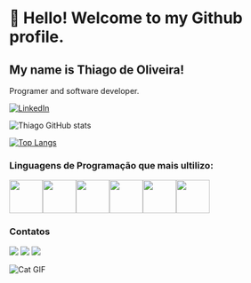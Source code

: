 # 👋 Hello! Welcome to my Github profile.
## My name is Thiago de Oliveira!
Programer and software developer.

[![LinkedIn](https://img.shields.io/badge/LinkedIn-0077B5?style=for-the-badge&logo=linkedin&logoColor=white)](https://www.linkedin.com/in/thiago-de-oliveira-sampaio-0085a8239/)

![Thiago GitHub stats](https://github-readme-stats.vercel.app/api?username=skaduhs5232&show_icons=true&theme=tokyonight)


[![Top Langs](https://github-readme-stats.vercel.app/api/top-langs/?username=skaduhs5232&layout=donut&theme=dark)](https://github.com/skaduhs5232/github-readme-stats)





### Linguagens de Programação que mais ultilizo:

<div style="display: flex;">
<img src="https://cdn.jsdelivr.net/gh/devicons/devicon@latest/icons/typescript/typescript-original.svg" style="width: 60px; height: 60px;">
<img src="https://cdn.jsdelivr.net/gh/devicons/devicon@latest/icons/javascript/javascript-original.svg" style="width: 60px; height: 60px;">
<img src="https://cdn.jsdelivr.net/gh/devicons/devicon@latest/icons/java/java-original.svg" style="width: 60px; height: 60px;">
<img src="https://cdn.jsdelivr.net/gh/devicons/devicon@latest/icons/angular/angular-original.svg" style="width: 60px; height: 60px;">
<img src="https://cdn.jsdelivr.net/gh/devicons/devicon@latest/icons/html5/html5-original.svg" style="width: 60px; height: 60px;">
<img src="https://cdn.jsdelivr.net/gh/devicons/devicon@latest/icons/mysql/mysql-original-wordmark.svg" style="width: 60px; height: 60px;">
</div>

### Contatos

<a href="https://instagram.com/thiao_samp" target="_blank"><img loading="lazy" src="https://img.shields.io/badge/-Instagram-%23E4405F?style=for-the-badge&logo=instagram&logoColor=white" target="_blank"></a>
<a href = "mailto:thiagooliveira1039@gmail.com"><img loading="lazy" src="https://img.shields.io/badge/Gmail-D14836?style=for-the-badge&logo=gmail&logoColor=white" target="_blank"></a>
<a href="https://api.whatsapp.com/send?phone=5585996227841" target="_blank">
  <img loading="lazy" src="https://img.shields.io/badge/-WhatsApp-%25ACD436?style=for-the-badge&logo=whatsapp&logoColor=white" target="_blank">
</a>


![Cat GIF](https://tenor.com/view/cat-gif-26024704.gif)

          
    
